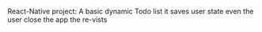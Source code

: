 React-Native project:
  A  basic dynamic Todo list
  it saves user state even the user close the app the re-vists
  
